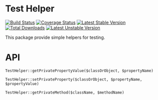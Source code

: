 Test Helper
===========

[![Build Status](https://travis-ci.org/aivus/test-helper.svg?branch=master)](https://travis-ci.org/aivus/test-helper)
[![Coverage Status](https://coveralls.io/repos/aivus/test-helper/badge.svg)](https://coveralls.io/r/aivus/test-helper)
[![Latest Stable Version](https://poser.pugx.org/aivus/test-helper/v/stable.svg)](https://packagist.org/packages/aivus/test-helper)
[![Total Downloads](https://poser.pugx.org/aivus/test-helper/downloads.svg)](https://packagist.org/packages/aivus/test-helper)
[![Latest Unstable Version](https://poser.pugx.org/aivus/test-helper/v/unstable.svg)](https://packagist.org/packages/aivus/test-helper) 

This package provide simple helpers for testing.

API
===
```
TestHelper::getPrivatePropertyValue($classOrObject, $propertyName)
```

```
TestHelper::setPrivateProperty($classOrObject, $propertyName, $propertyValue)
```

```
TestHelper::getPrivateMethod($className, $methodName)
```
